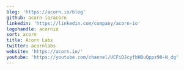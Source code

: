 ```yaml
---
blog: 'https://acorn.io/blog'
github: acorn-io/acorn
linkedin: 'https://linkedin.com/company/acorn-io'
logohandle: acornio
sort: acorn
title: Acorn Labs
twitter: acornlabs
website: 'https://acorn.io/'
youtube: 'https://youtube.com/channel/UCFiDJcyfbH8uQppz90-N_dg'
---
```

